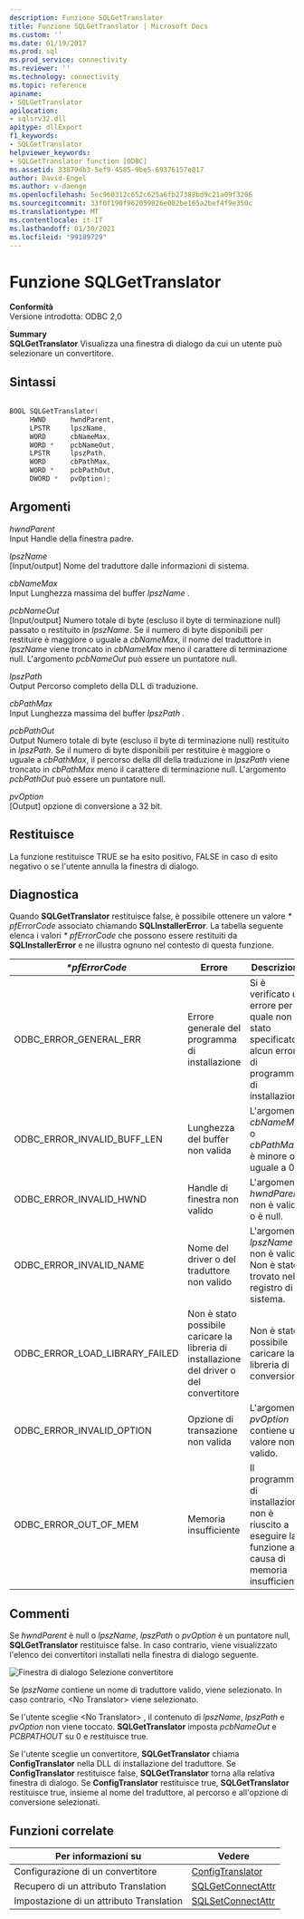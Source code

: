 ```yaml
---
description: Funzione SQLGetTranslator
title: Funzione SQLGetTranslator | Microsoft Docs
ms.custom: ''
ms.date: 01/19/2017
ms.prod: sql
ms.prod_service: connectivity
ms.reviewer: ''
ms.technology: connectivity
ms.topic: reference
apiname:
- SQLGetTranslator
apilocation:
- sqlsrv32.dll
apitype: dllExport
f1_keywords:
- SQLGetTranslator
helpviewer_keywords:
- SQLGetTranslator function [ODBC]
ms.assetid: 33879db3-5ef9-4585-9be5-69376157e017
author: David-Engel
ms.author: v-daenge
ms.openlocfilehash: 5ec960312c652c625a6fb27388bd9c21a09f3206
ms.sourcegitcommit: 33f0f190f962059826e002be165a2bef4f9e350c
ms.translationtype: MT
ms.contentlocale: it-IT
ms.lasthandoff: 01/30/2021
ms.locfileid: "99189729"
---
```

# <a name="sqlgettranslator-function"></a>Funzione SQLGetTranslator
**Conformità**  
 Versione introdotta: ODBC 2,0  
  
 **Summary**  
 **SQLGetTranslator** Visualizza una finestra di dialogo da cui un utente può selezionare un convertitore.  
  
## <a name="syntax"></a>Sintassi  
  
```cpp  
  
BOOL SQLGetTranslator(  
     HWND      hwndParent,  
     LPSTR     lpszName,  
     WORD      cbNameMax,  
     WORD *    pcbNameOut,  
     LPSTR     lpszPath,  
     WORD      cbPathMax,  
     WORD *    pcbPathOut,  
     DWORD *   pvOption);  
```  
  
## <a name="arguments"></a>Argomenti  
 *hwndParent*  
 Input Handle della finestra padre.  
  
 *lpszName*  
 [Input/output] Nome del traduttore dalle informazioni di sistema.  
  
 *cbNameMax*  
 Input Lunghezza massima del buffer *lpszName* .  
  
 *pcbNameOut*  
 [Input/output] Numero totale di byte (escluso il byte di terminazione null) passato o restituito in *lpszName*. Se il numero di byte disponibili per restituire è maggiore o uguale a *cbNameMax*, il nome del traduttore in *lpszName* viene troncato in *cbNameMax* meno il carattere di terminazione null. L'argomento *pcbNameOut* può essere un puntatore null.  
  
 *lpszPath*  
 Output Percorso completo della DLL di traduzione.  
  
 *cbPathMax*  
 Input Lunghezza massima del buffer *lpszPath* .  
  
 *pcbPathOut*  
 Output Numero totale di byte (escluso il byte di terminazione null) restituito in *lpszPath*. Se il numero di byte disponibili per restituire è maggiore o uguale a *cbPathMax*, il percorso della dll della traduzione in *lpszPath* viene troncato in *cbPathMax* meno il carattere di terminazione null. L'argomento *pcbPathOut* può essere un puntatore null.  
  
 *pvOption*  
 [Output] opzione di conversione a 32 bit.  
  
## <a name="returns"></a>Restituisce  
 La funzione restituisce TRUE se ha esito positivo, FALSE in caso di esito negativo o se l'utente annulla la finestra di dialogo.  
  
## <a name="diagnostics"></a>Diagnostica  
 Quando **SQLGetTranslator** restituisce false, è possibile ottenere un valore *\* pfErrorCode* associato chiamando **SQLInstallerError**. La tabella seguente elenca i valori *\* pfErrorCode* che possono essere restituiti da **SQLInstallerError** e ne illustra ognuno nel contesto di questa funzione.  
  
|*\*pfErrorCode*|Errore|Descrizione|  
|---------------------|-----------|-----------------|  
|ODBC_ERROR_GENERAL_ERR|Errore generale del programma di installazione|Si è verificato un errore per il quale non è stato specificato alcun errore di programma di installazione.|  
|ODBC_ERROR_INVALID_BUFF_LEN|Lunghezza del buffer non valida|L'argomento *cbNameMax* o *cbPathMax* è minore o uguale a 0.|  
|ODBC_ERROR_INVALID_HWND|Handle di finestra non valido|L'argomento *hwndParent* non è valido o è null.|  
|ODBC_ERROR_INVALID_NAME|Nome del driver o del traduttore non valido|L'argomento *lpszName* non è valido. Non è stato trovato nel registro di sistema.|  
|ODBC_ERROR_LOAD_LIBRARY_FAILED|Non è stato possibile caricare la libreria di installazione del driver o del convertitore|Non è stato possibile caricare la libreria di conversione.|  
|ODBC_ERROR_INVALID_OPTION|Opzione di transazione non valida|L'argomento *pvOption* contiene un valore non valido.|  
|ODBC_ERROR_OUT_OF_MEM|Memoria insufficiente|Il programma di installazione non è riuscito a eseguire la funzione a causa di memoria insufficiente.|  
  
## <a name="comments"></a>Commenti  
 Se *hwndParent* è null o *lpszName*, *lpszPath* o *pvOption* è un puntatore null, **SQLGetTranslator** restituisce false. In caso contrario, viene visualizzato l'elenco dei convertitori installati nella finestra di dialogo seguente.  
  
 ![Finestra di dialogo Selezione convertitore](../../../odbc/reference/syntax/media/ch23j.gif "CH23J")  
  
 Se *lpszName* contiene un nome di traduttore valido, viene selezionato. In caso contrario, \<No Translator> viene selezionato.  
  
 Se l'utente sceglie \<No Translator> , il contenuto di *lpszName*, *lpszPath* e *pvOption* non viene toccato. **SQLGetTranslator** imposta *pcbNameOut* e *PCBPATHOUT* su 0 e restituisce true.  
  
 Se l'utente sceglie un convertitore, **SQLGetTranslator** chiama **ConfigTranslator** nella DLL di installazione del traduttore. Se **ConfigTranslator** restituisce false, **SQLGetTranslator** torna alla relativa finestra di dialogo. Se **ConfigTranslator** restituisce true, **SQLGetTranslator** restituisce true, insieme al nome del traduttore, al percorso e all'opzione di conversione selezionati.  
  
## <a name="related-functions"></a>Funzioni correlate  
  
|Per informazioni su|Vedere|  
|---------------------------|---------|  
|Configurazione di un convertitore|[ConfigTranslator](../../../odbc/reference/syntax/configtranslator-function.md)|  
|Recupero di un attributo Translation|[SQLGetConnectAttr](../../../odbc/reference/syntax/sqlgetconnectattr-function.md)|  
|Impostazione di un attributo Translation|[SQLSetConnectAttr](../../../odbc/reference/syntax/sqlsetconnectattr-function.md)|
